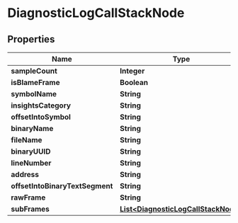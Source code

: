 

# DiagnosticLogCallStackNode


## Properties

| Name | Type | Description | Notes |
|------------ | ------------- | ------------- | -------------|
|**sampleCount** | **Integer** |  |  [optional] |
|**isBlameFrame** | **Boolean** |  |  [optional] |
|**symbolName** | **String** |  |  [optional] |
|**insightsCategory** | **String** |  |  [optional] |
|**offsetIntoSymbol** | **String** |  |  [optional] |
|**binaryName** | **String** |  |  [optional] |
|**fileName** | **String** |  |  [optional] |
|**binaryUUID** | **String** |  |  [optional] |
|**lineNumber** | **String** |  |  [optional] |
|**address** | **String** |  |  [optional] |
|**offsetIntoBinaryTextSegment** | **String** |  |  [optional] |
|**rawFrame** | **String** |  |  [optional] |
|**subFrames** | [**List&lt;DiagnosticLogCallStackNode&gt;**](DiagnosticLogCallStackNode.md) |  |  [optional] |



